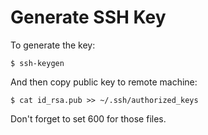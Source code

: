 # Generate SSH Key

To generate the key:

```console
$ ssh-keygen
```

And then copy public key to remote machine:

```console
$ cat id_rsa.pub >> ~/.ssh/authorized_keys
```

Don't forget to set 600 for those files.
